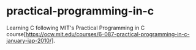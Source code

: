 # practical-programming-in-c
Learning C following MIT's Practical Programming in C course[https://ocw.mit.edu/courses/6-087-practical-programming-in-c-january-iap-2010/].
